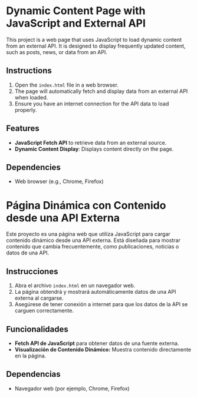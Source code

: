 # Dynamic Content Page with JavaScript and External API

This project is a web page that uses JavaScript to load dynamic content from an external API. It is designed to display frequently updated content, such as posts, news, or data from an API.

## Instructions

1. Open the `index.html` file in a web browser.
2. The page will automatically fetch and display data from an external API when loaded.
3. Ensure you have an internet connection for the API data to load properly.

## Features

- **JavaScript Fetch API** to retrieve data from an external source.
- **Dynamic Content Display**: Displays content directly on the page.

## Dependencies

- Web browser (e.g., Chrome, Firefox)

# Página Dinámica con Contenido desde una API Externa

Este proyecto es una página web que utiliza JavaScript para cargar contenido dinámico desde una API externa. Está diseñada para mostrar contenido que cambia frecuentemente, como publicaciones, noticias o datos de una API.

## Instrucciones

1. Abra el archivo `index.html` en un navegador web.
2. La página obtendrá y mostrará automáticamente datos de una API externa al cargarse.
3. Asegúrese de tener conexión a internet para que los datos de la API se carguen correctamente.

## Funcionalidades

- **Fetch API de JavaScript** para obtener datos de una fuente externa.
- **Visualización de Contenido Dinámico:** Muestra contenido directamente en la página.

## Dependencias

- Navegador web (por ejemplo, Chrome, Firefox)
